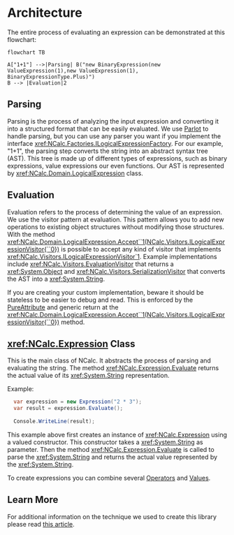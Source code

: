 # Architecture

The entire process of evaluating an expression can be demonstrated at this flowchart:

```mermaid
flowchart TB

A["1+1"] -->|Parsing| B("new BinaryExpression(new ValueExpression(1),new ValueExpression(1), BinaryExpressionType.Plus)")
B --> |Evaluation|2
```

## Parsing

Parsing is the process of analyzing the input expression and converting it into a structured format that can be easily
evaluated. We use [Parlot](https://github.com/sebastienros/parlot) to handle parsing, but you can use any parser you
want if you implement the interface <xref:NCalc.Factories.ILogicalExpressionFactory>.
For our example, "1+1", the parsing step converts the string into an abstract syntax tree (AST).
This tree is made up of different types of expressions, such as binary expressions, value expressions our even
functions.
Our AST is represented by <xref:NCalc.Domain.LogicalExpression> class.

## Evaluation

Evaluation refers to the process of determining the value of an expression. We use the visitor pattern at evaluation.
This pattern allows you to add new operations to existing object structures without modifying those structures.
With the method <xref:NCalc.Domain.LogicalExpression.Accept``1(NCalc.Visitors.ILogicalExpressionVisitor{``0})> is possible to accept any kind of visitor that
implements <xref:NCalc.Visitors.ILogicalExpressionVisitor`1>. Example implementations
include <xref:NCalc.Visitors.EvaluationVisitor> that returns a <xref:System.Object>
and <xref:NCalc.Visitors.SerializationVisitor> that converts the AST into a <xref:System.String>.

If you are creating your custom implementation, beware it should be stateless to be easier to debug and read. This is
enforced by the [PureAttribute](https://learn.microsoft.com/en-us/dotnet/api/system.diagnostics.contracts.pureattribute0) and generic return at
the <xref:NCalc.Domain.LogicalExpression.Accept``1(NCalc.Visitors.ILogicalExpressionVisitor{``0})> method.

## <xref:NCalc.Expression> Class

This is the main class of NCalc. It abstracts the process of parsing and evaluating the string.
The method <xref:NCalc.Expression.Evaluate> returns the actual value of its <xref:System.String> representation.

Example:

```c#
  var expression = new Expression("2 * 3");
  var result = expression.Evaluate();
  
  Console.WriteLine(result);
```

This example above first creates an instance of <xref:NCalc.Expression> using a valued constructor. This constructor
takes a <xref:System.String> as parameter.
Then the method <xref:NCalc.Expression.Evaluate> is called to parse the <xref:System.String> and returns the actual
value represented by the <xref:System.String>.

To create expressions you can combine several [Operators](operators.md) and [Values](values.md).

## Learn More
For additional information on the technique we used to create this library please read [this
article](http://www.codeproject.com/KB/recipes/sota_expression_evaluator.aspx).
